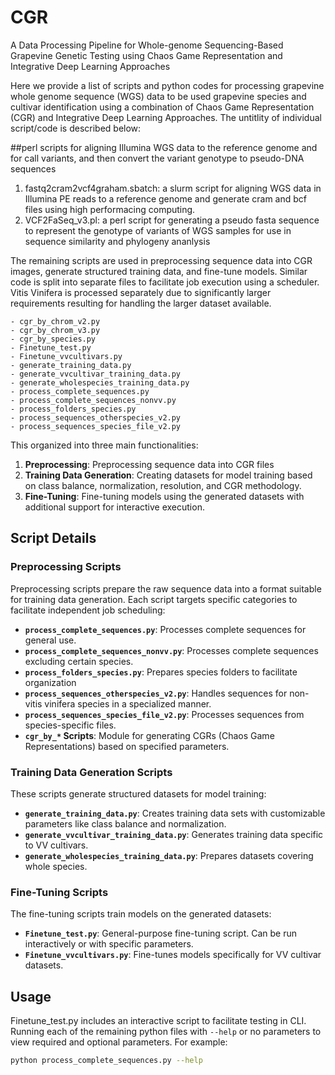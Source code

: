 # CGR
A Data Processing Pipeline for Whole-genome Sequencing-Based Grapevine Genetic Testing using Chaos Game Representation and Integrative Deep Learning Approaches

Here we provide a list of scripts and python codes for processing grapevine whole genome sequence (WGS) data to be used grapevine species and cultivar identification using a combination of Chaos Game Representation (CGR) and Integrative Deep Learning Approaches. The untitlity of individual script/code is described below:

##perl scripts for aligning Illumina WGS data to the reference genome and for call variants, and then convert the variant genotype to pseudo-DNA sequences
1. fastq2cram2vcf4graham.sbatch: a slurm script for aligning WGS data in Illumina PE reads to a reference genome and generate cram and bcf files using high performacing computing.
2. VCF2FaSeq_v3.pl: a perl script for generating a pseudo fasta sequence to represent the genotype of variants of WGS samples for use in sequence similarity and phylogeny ananlysis

The remaining scripts are used in preprocessing sequence data into CGR images, generate structured training data, and fine-tune models. Similar code is split into separate files to facilitate job execution using a scheduler. Vitis Vinifera is processed separately due to significantly larger requirements resulting for handling the larger dataset available.

```plaintext
- cgr_by_chrom_v2.py
- cgr_by_chrom_v3.py
- cgr_by_species.py
- Finetune_test.py
- Finetune_vvcultivars.py
- generate_training_data.py
- generate_vvcultivar_training_data.py
- generate_wholespecies_training_data.py
- process_complete_sequences.py
- process_complete_sequences_nonvv.py
- process_folders_species.py
- process_sequences_otherspecies_v2.py
- process_sequences_species_file_v2.py
```

This organized into three main functionalities:
1. **Preprocessing**: Preprocessing sequence data into CGR files
2. **Training Data Generation**: Creating datasets for model training based on class balance, normalization, resolution, and CGR methodology.
3. **Fine-Tuning**: Fine-tuning models using the generated datasets with additional support for interactive execution.

## Script Details

### Preprocessing Scripts
Preprocessing scripts prepare the raw sequence data into a format suitable for training data generation. Each script targets specific categories to facilitate independent job scheduling:

- **`process_complete_sequences.py`**: Processes complete sequences for general use.
- **`process_complete_sequences_nonvv.py`**: Processes complete sequences excluding certain species.
- **`process_folders_species.py`**: Prepares species folders to facilitate organization
- **`process_sequences_otherspecies_v2.py`**: Handles sequences for non-vitis vinifera species in a specialized manner.
- **`process_sequences_species_file_v2.py`**: Processes sequences from species-specific files.
- **`cgr_by_*` Scripts**: Module for generating CGRs (Chaos Game Representations) based on specified parameters.

### Training Data Generation Scripts
These scripts generate structured datasets for model training:

- **`generate_training_data.py`**: Creates training data sets with customizable parameters like class balance and normalization.
- **`generate_vvcultivar_training_data.py`**: Generates training data specific to VV cultivars.
- **`generate_wholespecies_training_data.py`**: Prepares datasets covering whole species.

### Fine-Tuning Scripts
The fine-tuning scripts train models on the generated datasets:

- **`Finetune_test.py`**: General-purpose fine-tuning script. Can be run interactively or with specific parameters.
- **`Finetune_vvcultivars.py`**: Fine-tunes models specifically for VV cultivar datasets.

## Usage

Finetune_test.py includes an interactive script to facilitate testing in CLI.
Running each of the remaining python files with `--help` or no parameters to view required and optional parameters. For example:
```bash
python process_complete_sequences.py --help
```
